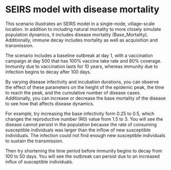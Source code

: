 # SEIRS model with disease mortality

This scenario illustrates an SEIRS model in a single-node, village-scale location. In addition to
including natural mortality to more closely simulate population dynamics, it includes
disease mortality (Base_Mortality). Additionally, immune decay includes mortality as well as
acquisition and transmission.

The scenario includes a baseline outbreak at day 1, with a vaccination campaign at day 500 that has
100% vaccine take rate and 80% coverage. Immunity due to vaccination lasts for 10 years, whereas
immunity due to infection begins to decay after 100 days.

By varying disease infectivity and incubation durations, you can observe the effect of these
parameters on the height of the epidemic peak, the time to reach the peak, and the cumulative number
of disease cases. Additionally, you can increase or decrease the base mortality of the disease to
see how that affects disease dynamics.

For example, try increasing the base infectivity form 0.25 to 0.5, which changes the reproductive
number (R0) value from 1.5 to 3. You will see the disease cannot persist in the population because
the rate of consuming susceptible individuals was larger than the inflow of new susceptible
individuals. The infection could not find enough new susceptible individuals to sustain the
transmission.

Then try shortening the time period before immunity begins to decay from 100 to 50 days. You will
see the outbreak can persist due to an increased influx of susceptible individuals.
